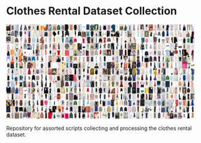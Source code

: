 
# Clothes Rental Dataset Collection

![Collage of dataset pictures](reports/figures/collage.jpg)

Repository for assorted scripts collecting and processing the clothes rental dataset.
